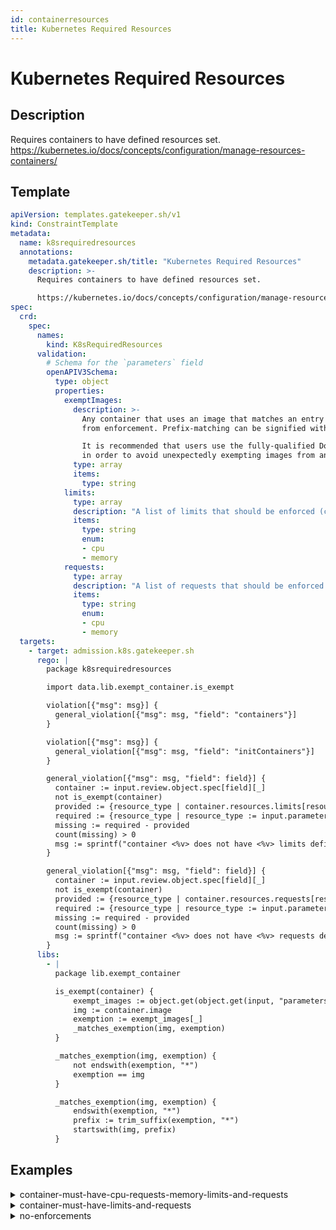 ```yaml
---
id: containerresources
title: Kubernetes Required Resources
---
```


# Kubernetes Required Resources

## Description
Requires containers to have defined resources set.
https://kubernetes.io/docs/concepts/configuration/manage-resources-containers/

## Template
```yaml
apiVersion: templates.gatekeeper.sh/v1
kind: ConstraintTemplate
metadata:
  name: k8srequiredresources
  annotations:
    metadata.gatekeeper.sh/title: "Kubernetes Required Resources"
    description: >-
      Requires containers to have defined resources set.

      https://kubernetes.io/docs/concepts/configuration/manage-resources-containers/
spec:
  crd:
    spec:
      names:
        kind: K8sRequiredResources
      validation:
        # Schema for the `parameters` field
        openAPIV3Schema:
          type: object
          properties:
            exemptImages:
              description: >-
                Any container that uses an image that matches an entry in this list will be excluded
                from enforcement. Prefix-matching can be signified with `*`. For example: `my-image-*`.

                It is recommended that users use the fully-qualified Docker image name (e.g. start with a domain name)
                in order to avoid unexpectedly exempting images from an untrusted repository.
              type: array
              items:
                type: string
            limits:
              type: array
              description: "A list of limits that should be enforced (cpu, memory or both)."
              items:
                type: string
                enum:
                - cpu
                - memory
            requests:
              type: array
              description: "A list of requests that should be enforced (cpu, memory or both)."
              items:
                type: string
                enum:
                - cpu
                - memory
  targets:
    - target: admission.k8s.gatekeeper.sh
      rego: |
        package k8srequiredresources

        import data.lib.exempt_container.is_exempt

        violation[{"msg": msg}] {
          general_violation[{"msg": msg, "field": "containers"}]
        }

        violation[{"msg": msg}] {
          general_violation[{"msg": msg, "field": "initContainers"}]
        }

        general_violation[{"msg": msg, "field": field}] {
          container := input.review.object.spec[field][_]
          not is_exempt(container)
          provided := {resource_type | container.resources.limits[resource_type]}
          required := {resource_type | resource_type := input.parameters.limits[_]}
          missing := required - provided
          count(missing) > 0
          msg := sprintf("container <%v> does not have <%v> limits defined", [container.name, missing])
        }

        general_violation[{"msg": msg, "field": field}] {
          container := input.review.object.spec[field][_]
          not is_exempt(container)
          provided := {resource_type | container.resources.requests[resource_type]}
          required := {resource_type | resource_type := input.parameters.requests[_]}
          missing := required - provided
          count(missing) > 0
          msg := sprintf("container <%v> does not have <%v> requests defined", [container.name, missing])
        }
      libs:
        - |
          package lib.exempt_container

          is_exempt(container) {
              exempt_images := object.get(object.get(input, "parameters", {}), "exemptImages", [])
              img := container.image
              exemption := exempt_images[_]
              _matches_exemption(img, exemption)
          }

          _matches_exemption(img, exemption) {
              not endswith(exemption, "*")
              exemption == img
          }

          _matches_exemption(img, exemption) {
              endswith(exemption, "*")
              prefix := trim_suffix(exemption, "*")
              startswith(img, prefix)
          }
```

## Examples
<details>
<summary>container-must-have-cpu-requests-memory-limits-and-requests</summary><blockquote>

<details>
<summary>constraint</summary>

```yaml
apiVersion: constraints.gatekeeper.sh/v1beta1
kind: K8sRequiredResources
metadata:
  name: container-must-have-cpu-requests-memory-limits-and-requests
spec:
  match:
    kinds:
      - apiGroups: [""]
        kinds: ["Pod"]
  parameters:
    limits:
      - memory
    requests:
      - cpu
      - memory
```

</details>
<details>
<summary>limits-and-requests-defined-allowed</summary>

```yaml
apiVersion: v1
kind: Pod
metadata:
  name: opa-allowed
  labels:
    owner: me.agilebank.demo
spec:
  containers:
    - name: opa
      image: openpolicyagent/opa:0.9.2
      args:
        - "run"
        - "--server"
        - "--addr=localhost:8080"
      resources:
        limits:
          cpu: "100m"
          memory: "1Gi"
        requests:
          cpu: "100m"
          memory: "1Gi"
```

</details>
<details>
<summary>only-memory-limits-defined-disallowed</summary>

```yaml
apiVersion: v1
kind: Pod
metadata:
  name: opa-disallowed
  labels:
    owner: me.agilebank.demo
spec:
  containers:
    - name: opa
      image: openpolicyagent/opa:0.9.2
      args:
        - "run"
        - "--server"
        - "--addr=localhost:8080"
      resources:
        limits:
          memory: "2Gi"
```

</details>
<details>
<summary>empty-resources-disallowed</summary>

```yaml
apiVersion: v1
kind: Pod
metadata:
  name: opa-disallowed
  labels:
    owner: me.agilebank.demo
spec:
  containers:
    - name: opa
      image: openpolicyagent/opa:0.9.2
      args:
        - "run"
        - "--server"
        - "--addr=localhost:8080"
      resources: {}
```

</details>
<details>
<summary>only-requests-defined-disallowed</summary>

```yaml
apiVersion: v1
kind: Pod
metadata:
  name: opa-disallowed
  labels:
    owner: me.agilebank.demo
spec:
  containers:
    - name: opa
      image: openpolicyagent/opa:0.9.2
      args:
        - "run"
        - "--server"
        - "--addr=localhost:8080"
      resources:
        requests:
          cpu: "100m"
          memory: "2Gi"
```

</details>


</blockquote></details>
<details>
<summary>container-must-have-limits-and-requests</summary><blockquote>

<details>
<summary>constraint</summary>

```yaml
apiVersion: constraints.gatekeeper.sh/v1beta1
kind: K8sRequiredResources
metadata:
  name: container-must-have-limits-and-requests
spec:
  match:
    kinds:
      - apiGroups: [""]
        kinds: ["Pod"]
  parameters:
    limits:
      - cpu
      - memory
    requests:
      - cpu
      - memory
```

</details>
<details>
<summary>limits-and-requests-defined-allowed</summary>

```yaml
apiVersion: v1
kind: Pod
metadata:
  name: opa-allowed
  labels:
    owner: me.agilebank.demo
spec:
  containers:
    - name: opa
      image: openpolicyagent/opa:0.9.2
      args:
        - "run"
        - "--server"
        - "--addr=localhost:8080"
      resources:
        limits:
          cpu: "100m"
          memory: "1Gi"
        requests:
          cpu: "100m"
          memory: "1Gi"
```

</details>
<details>
<summary>only-memory-limits-defined-disallowed</summary>

```yaml
apiVersion: v1
kind: Pod
metadata:
  name: opa-disallowed
  labels:
    owner: me.agilebank.demo
spec:
  containers:
    - name: opa
      image: openpolicyagent/opa:0.9.2
      args:
        - "run"
        - "--server"
        - "--addr=localhost:8080"
      resources:
        limits:
          memory: "2Gi"
```

</details>
<details>
<summary>only-cpu-requests-and-memory-limits-defined-disallowed</summary>

```yaml
apiVersion: v1
kind: Pod
metadata:
  name: opa-disallowed
  labels:
    owner: me.agilebank.demo
spec:
  containers:
    - name: opa
      image: openpolicyagent/opa:0.9.2
      args:
        - "run"
        - "--server"
        - "--addr=localhost:8080"
      resources:
        requests:
          cpu: "100m"
        limits:
          memory: "2Gi"
```

</details>
<details>
<summary>only-requests-defined-disallowed</summary>

```yaml
apiVersion: v1
kind: Pod
metadata:
  name: opa-disallowed
  labels:
    owner: me.agilebank.demo
spec:
  containers:
    - name: opa
      image: openpolicyagent/opa:0.9.2
      args:
        - "run"
        - "--server"
        - "--addr=localhost:8080"
      resources:
        requests:
          cpu: "100m"
          memory: "2Gi"
```

</details>


</blockquote></details>
<details>
<summary>no-enforcements</summary><blockquote>

<details>
<summary>constraint</summary>

```yaml
apiVersion: constraints.gatekeeper.sh/v1beta1
kind: K8sRequiredResources
metadata:
  name: no-enforcements
spec:
  match:
    kinds:
      - apiGroups: [""]
        kinds: ["Pod"]
```

</details>
<details>
<summary>limits-and-requests-defined-allowed</summary>

```yaml
apiVersion: v1
kind: Pod
metadata:
  name: opa-allowed
  labels:
    owner: me.agilebank.demo
spec:
  containers:
    - name: opa
      image: openpolicyagent/opa:0.9.2
      args:
        - "run"
        - "--server"
        - "--addr=localhost:8080"
      resources:
        limits:
          cpu: "100m"
          memory: "1Gi"
        requests:
          cpu: "100m"
          memory: "1Gi"
```

</details>


</blockquote></details>

